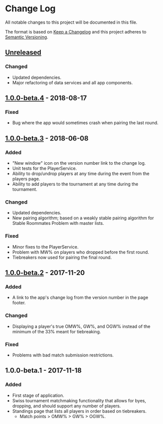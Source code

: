 # Change Log
All notable changes to this project will be documented in this file.

The format is based on [Keep a Changelog](http://keepachangelog.com/) 
and this project adheres to [Semantic Versioning](http://semver.org/).

## [Unreleased]
### Changed
- Updated dependencies.
- Major refactoring of data services and all app components.

## [1.0.0-beta.4] - 2018-08-17
### Fixed
- Bug where the app would sometimes crash when pairing the last round.

## [1.0.0-beta.3] - 2018-06-08
### Added
- "New window" icon on the version number link to the change log.
- Unit tests for the PlayerService.
- Ability to drop/undrop players at any time during the event from the players page.
- Ability to add players to the tournament at any time during the tournament.

### Changed
- Updated dependencies.
- New pairing algorithm; based on a weakly stable pairing algorithm for Stable Roommates Problem with master lists.

### Fixed
- Minor fixes to the PlayerService.
- Problem with MW% on players who dropped before the first round.
- Tiebreakers now used for pairing the final round.

## [1.0.0-beta.2] - 2017-11-20
### Added
- A link to the app's change log from the version number in the page footer.

### Changed
- Displaying a player's true OMW%, GW%, and OGW% instead of the minimum of the 33% meant for tiebreaking.

### Fixed
- Problems with bad match submission restrictions.

## 1.0.0-beta.1 - 2017-11-18
### Added
- First stage of application.
- Swiss tournament matchmaking functionality that allows for byes, dropping, and should support any number of players.
- Standings page that lists all players in order based on tiebreakers.
  - Match points > OMW% > GW% > OGW%.

[Unreleased]: https://github.com/sten626/mirror-match/compare/1.0.0-beta.4...HEAD
[1.0.0-beta.4]: https://github.com/sten626/mirror-match/compare/1.0.0-beta.3...1.0.0-beta.4
[1.0.0-beta.3]: https://github.com/sten626/mirror-match/compare/1.0.0-beta.2...1.0.0-beta.3
[1.0.0-beta.2]: https://github.com/sten626/mirror-match/compare/1.0.0-beta.1...1.0.0-beta.2
